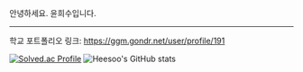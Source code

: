 안녕하세요.
윤희수입니다.

- - -

학교 포트폴리오 링크: https://ggm.gondr.net/user/profile/191



[![Solved.ac Profile](http://mazassumnida.wtf/api/v2/generate_badge?boj=heesoo1114)](https://solved.ac/heesoo1114/)
![Heesoo's GitHub stats](https://github-readme-stats.vercel.app/api?username=heesoo1114&show_icons=true&theme=radical)
